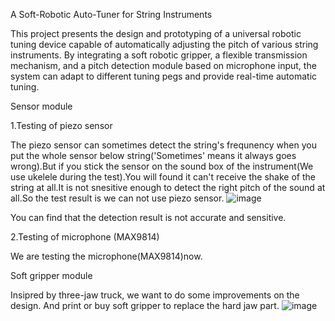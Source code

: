 A Soft-Robotic Auto-Tuner for String Instruments

This project presents the design and prototyping of a universal robotic tuning device capable of automatically adjusting the pitch of various string instruments. By integrating a soft robotic gripper, a flexible transmission mechanism, and a pitch detection module based on microphone input, the system can adapt to different tuning pegs and provide real-time automatic tuning. 

Sensor module

1.Testing of piezo sensor

The piezo sensor can sometimes detect the string's frequnency when you put the whole sensor below string('Sometimes' means it always goes wrong).But if you stick the sensor on the sound box of the instrument(We use ukelele during the test).You will found it can't receive the shake of the string at all.It is not snesitive enough to detect the right pitch of the sound at all.So the test result is we can not use piezo sensor.
![image](https://github.com/user-attachments/assets/08996111-472a-4ec2-96cd-b0f325debb53)


You can find that the detection result is not accurate and sensitive.

2.Testing of microphone (MAX9814)

We are testing the microphone(MAX9814)now.

Soft gripper module

Insipred by three-jaw truck, we want to do some improvements on the design. And print or buy soft gripper to replace the hard jaw part.
![image](https://github.com/user-attachments/assets/52682a97-1a34-4fa8-b0fc-55059406415f)

